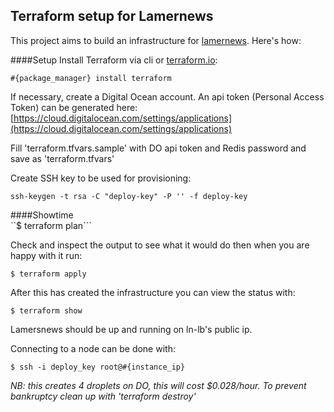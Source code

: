 ## Terraform setup for Lamernews

This project aims to build an infrastructure for [lamernews](https://github.com/antirez/lamernews/). Here's how:


####Setup
Install Terraform via cli or [terraform.io](https://terraform.io/downloads.html):  

```#{package_manager} install terraform```  

If necessary, create a Digital Ocean account. An api token (Personal Access Token) can be generated here: [https://cloud.digitalocean.com/settings/applications](https://cloud.digitalocean.com/settings/applications)

Fill 'terraform.tfvars.sample' with DO api token and Redis password and save as 'terraform.tfvars'

Create SSH key to be used for provisioning:

```ssh-keygen -t rsa -C "deploy-key" -P '' -f deploy-key```

####Showtime  
``$ terraform plan```

Check and inspect the output to see what it would do then when you are happy with it run:

```$ terraform apply```

After this has created the infrastructure you can view the status with:

```$ terraform show```

Lamersnews should be up and running on ln-lb's public ip.

Connecting to a node can be done with:

```$ ssh -i deploy_key root@#{instance_ip}```

*NB: this creates 4 droplets on DO, this will cost $0.028/hour. To prevent bankruptcy clean up with 'terraform destroy'*
